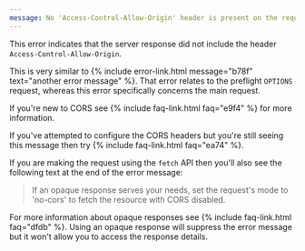 ```yaml
---
message: No 'Access-Control-Allow-Origin' header is present on the requested resource.
---
```


This error indicates that the server response did not include the header `Access-Control-Allow-Origin`.

This is very similar to {% include error-link.html message="b78f" text="another error message" %}. That error relates to
the preflight `OPTIONS` request, whereas this error specifically concerns the main request.

If you're new to CORS see {% include faq-link.html faq="e9f4" %} for more information.

If you've attempted to configure the CORS headers but you're still seeing this message then try
{% include faq-link.html faq="ea74" %}.

If you are making the request using the `fetch` API then you'll also see the following text at the end of the error
message:

<blockquote class="error">
  If an opaque response serves your needs, set the request's mode to 'no-cors' to fetch the resource with CORS disabled.
</blockquote>

For more information about opaque responses see {% include faq-link.html faq="dfdb" %}. Using an opaque response will
suppress the error message but it won't allow you to access the response details.
